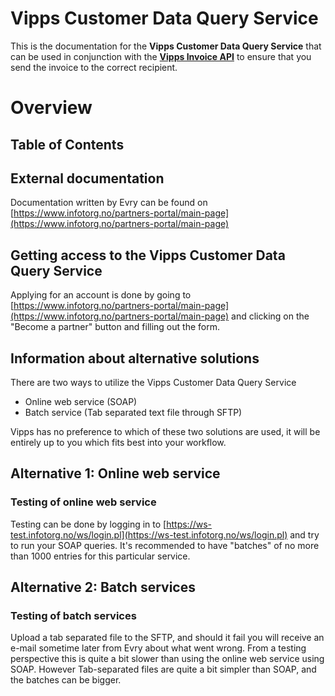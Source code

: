 # Vipps Customer Data Query Service

This is the documentation for the **Vipps Customer Data Query Service** that can be used in conjunction with the [**Vipps Invoice API**](vipps-invoice-api.md) to ensure that you send the invoice to the correct recipient.

# Overview

## Table of Contents


## External documentation

Documentation written by Evry can be found on [https://www.infotorg.no/partners-portal/main-page](https://www.infotorg.no/partners-portal/main-page)

## Getting access to the Vipps Customer Data Query Service

Applying for an account is done by going to [https://www.infotorg.no/partners-portal/main-page](https://www.infotorg.no/partners-portal/main-page) and clicking on the "Become a partner" button and filling out the form.


## Information about alternative solutions

There are two ways to utilize the Vipps Customer Data Query Service

* Online web service (SOAP)
* Batch service (Tab separated text file through SFTP)

Vipps has no preference to which of these two solutions are used, it will be entirely up to you which fits best into your workflow.

## Alternative 1: Online web service

### Testing of online web service 

Testing can be done by logging in to [https://ws-test.infotorg.no/ws/login.pl](https://ws-test.infotorg.no/ws/login.pl) and try to run your SOAP queries.
It's recommended to have "batches" of no more than 1000 entries for this particular service.

## Alternative 2: Batch services

### Testing of batch services

Upload a tab separated file to the SFTP, and should it fail you will receive an e-mail sometime later from Evry about what went wrong.
From a testing perspective this is quite a bit slower than using the online web service using SOAP. However Tab-separated files are quite a bit simpler than SOAP, and the batches can be bigger.
